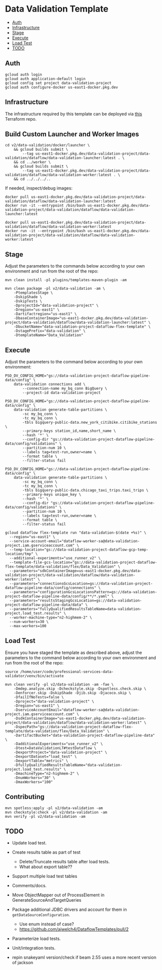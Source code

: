 # Data Validation Template

- [Auth](#Auth)
- [Infrastructure](#Infrastructure)
- [Stage](#Stage)
- [Execute](#Execute)
- [Load Test](#Load-Test)
- [TODO](#TODO)

## Auth

```shell
gcloud auth login
gcloud auth application-default login
gcloud config set project data-validation-project
gcloud auth configure-docker us-east1-docker.pkg.dev
```

## Infrastructure

The infrastructure required by this template can be deployed via
[this](https://github.com/ajwelch4/DataflowTemplatesOps/tree/v2-data-validation/v2/data-validation)
Terraform repo.

## Build Custom Launcher and Worker Images

```shell
cd v2/data-validation/docker/launcher \
    && gcloud builds submit \
        --tag us-east1-docker.pkg.dev/data-validation-project/data-validation/dataflow/data-validation-launcher:latest . \
    && cd ../worker \
    && gcloud builds submit \
        --tag us-east1-docker.pkg.dev/data-validation-project/data-validation/dataflow/data-validation-worker:latest . \
    && cd ../../../..
```

If needed, inspect/debug images:

```shell
docker pull us-east1-docker.pkg.dev/data-validation-project/data-validation/dataflow/data-validation-launcher:latest
docker run -it --entrypoint /bin/bash us-east1-docker.pkg.dev/data-validation-project/data-validation/dataflow/data-validation-launcher:latest

docker pull us-east1-docker.pkg.dev/data-validation-project/data-validation/dataflow/data-validation-worker:latest
docker run -it --entrypoint /bin/bash us-east1-docker.pkg.dev/data-validation-project/data-validation/dataflow/data-validation-worker:latest

```

## Stage

Adjust the parameters to the commands below according to your own environment
and run from the root of the repo:

```shell
mvn clean install -pl plugins/templates-maven-plugin -am

mvn clean package -pl v2/data-validation -am \
    -PtemplatesStage \
    -DskipShade \
    -DskipTests \
    -DprojectId="data-validation-project" \
    -Dregion="us-east1" \
    -Dartifactregion="us-east1" \
    -DbaseContainerImage="us-east1-docker.pkg.dev/data-validation-project/data-validation/dataflow/data-validation-launcher:latest" \
    -DbucketName="data-validation-project-dataflow-flex-template" \
    -DstagePrefix="data-validation" \
    -DtemplateName="Data_Validation"
```

## Execute

Adjust the parameters to the command below according to your own environment:

```shell
PSO_DV_CONFIG_HOME="gs://data-validation-project-dataflow-pipeline-data/config" \
    data-validation connections add \
        --connection-name my_bq_conn BigQuery \
        --project-id data-validation-project

PSO_DV_CONFIG_HOME="gs://data-validation-project-dataflow-pipeline-data/config" \
    data-validation generate-table-partitions \
        -sc my_bq_conn \
        -tc my_bq_conn \
        -tbls bigquery-public-data.new_york_citibike.citibike_stations \
        --primary-keys station_id,name,short_name \
        --hash '*' \
        --config-dir "gs://data-validation-project-dataflow-pipeline-data/config/validations" \
        --partition-num 10 \
        --labels tag=test-run,owner=name \
        --format table \
        --filter-status fail

PSO_DV_CONFIG_HOME="gs://data-validation-project-dataflow-pipeline-data/config" \
    data-validation generate-table-partitions \
        -sc my_bq_conn \
        -tc my_bq_conn \
        -tbls bigquery-public-data.chicago_taxi_trips.taxi_trips \
        --primary-keys unique_key \
        --hash '*' \
        --config-dir "gs://data-validation-project-dataflow-pipeline-data/config/validations" \
        --partition-num 10 \
        --labels tag=test-run,owner=name \
        --format table \
        --filter-status fail

gcloud dataflow flex-template run "data-validation-$(date +%s)" \
  --region="us-east1" \
  --service-account-email="dataflow-worker-sa@data-validation-project.iam.gserviceaccount.com" \
  --temp-location="gs://data-validation-project-dataflow-gcp-temp-location/tmp" \
  --additional-experiments="use_runner_v2" \
  --template-file-gcs-location="gs://data-validation-project-dataflow-flex-template/data-validation/flex/Data_Validation" \
  --parameters="sdkContainerImage=us-east1-docker.pkg.dev/data-validation-project/data-validation/dataflow/data-validation-worker:latest" \
  --parameters="connectionsGcsLocation=gs://data-validation-project-dataflow-pipeline-data/config/connections" \
  --parameters="configurationGcsLocationsPattern=gs://data-validation-project-dataflow-pipeline-data/config/**/*.yaml" \
  --parameters="resultsStagingGcsLocation=gs://data-validation-project-dataflow-pipeline-data/data" \
  --parameters="fullyQualifiedResultsTableName=data-validation-project.load_test.results" \
  --worker-machine-type="n2-highmem-2" \
  --num-workers=30 \
  --max-workers=100
```

## Load Test

Ensure you have staged the template as described above, adjust the parameters to
the command below according to your own environment and run from the root of the
repo:

```shell
source /home/user/code/professional-services-data-validator/venv/bin/activate

mvn clean verify -pl v2/data-validation -am -fae \
    -Dmdep.analyze.skip -Dcheckstyle.skip -Dspotless.check.skip \
    -Denforcer.skip -DskipShade -Djib.skip -Djacoco.skip \
    -DfailIfNoTests=false \
    -Dproject="data-validation-project" \
    -Dregion="us-east1" \
    -DserviceAccountEmail="dataflow-worker-sa@data-validation-project.iam.gserviceaccount.com" \
    -DsdkContainerImage="us-east1-docker.pkg.dev/data-validation-project/data-validation/dataflow/data-validation-worker:latest" \
    -DspecPath="gs://data-validation-project-dataflow-flex-template/data-validation/flex/Data_Validation" \
    -DartifactBucket="data-validation-project-dataflow-pipeline-data" \
    -DadditionalExperiments="use_runner_v2" \
    -Dtest=DataValidationLT#testDataflow \
    -DexportProject="data-validation-project" \
    -DexportDataset="load_test" \
    -DexportTable="metrics" \
    -DfullyQualifiedResultsTableName="data-validation-project.load_test.results" \
    -DmachineType="n2-highmem-2" \
    -DnumWorkers="30" \
    -DmaxWorkers="100"
```

## Contributing

```shell
mvn spotless:apply -pl v2/data-validation -am
mvn checkstyle:check -pl v2/data-validation -am
mvn verify -pl v2/data-validation -am
```

## TODO

- Update load test.

- Create results table as part of test
    - Delete/Truncate results table after load tests.
    - What about export table??
- Support multiple load test tables
- Comments/docs.
- Move ObjectMapper out of ProcessElement in GenerateSourceAndTargetQueries

- Package additional JDBC drivers and account for them in `getDataSourceConfiguration`.
    - Use enum instead of case?
    - https://github.com/ajwelch4/DataflowTemplates/pull/2
- Parameterize load tests.
- Unit/integration tests.

- repin snakeyaml version/check if beam 2.55 uses a more recent version of jackson
